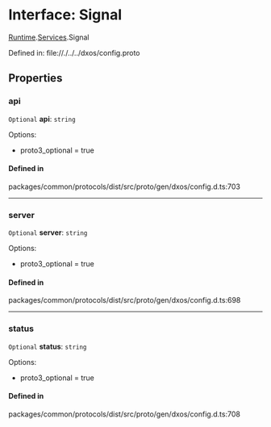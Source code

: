 # Interface: Signal

[Runtime](../modules/dxos_config.defs.Runtime.md).[Services](../modules/dxos_config.defs.Runtime.Services.md).Signal

Defined in:
  file://./../../dxos/config.proto

## Properties

### api

 `Optional` **api**: `string`

Options:
  - proto3_optional = true

#### Defined in

packages/common/protocols/dist/src/proto/gen/dxos/config.d.ts:703

___

### server

 `Optional` **server**: `string`

Options:
  - proto3_optional = true

#### Defined in

packages/common/protocols/dist/src/proto/gen/dxos/config.d.ts:698

___

### status

 `Optional` **status**: `string`

Options:
  - proto3_optional = true

#### Defined in

packages/common/protocols/dist/src/proto/gen/dxos/config.d.ts:708
